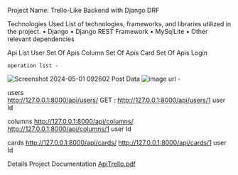 Project Name: Trello-Like Backend with Django DRF

Technologies Used
List of technologies, frameworks, and libraries utilized in the project.
•	Django
•	Django REST Framework
•	MySqlLite
•	Other relevant dependencies

Api List
   User Set Of Apis
   Column Set Of Apis
   Card Set Of Apis
   Login

    operation list -


   ![Screenshot 2024-05-01 092602](https://github.com/prithivirajthiru/Trello-Backend/assets/97617913/0ce367fd-9e33-453a-b624-80d652bd88b4)
Post Data
![image](https://github.com/prithivirajthiru/Trello-Backend/assets/97617913/9951f947-4d04-44f0-b6b7-bb96bc7aab49)
url - 




users  
http://127.0.0.1:8000/api/users/
GET : http://127.0.0.1:8000/api/users/1 user Id



columns
http://127.0.0.1:8000/api/columns/
http://127.0.0.1:8000/api/columns/1 user Id



cards
http://127.0.0.1:8000/api/cards/
http://127.0.0.1:8000/api/cards/1 user Id


Details Project Documentation
[ApiTrello.pdf](https://github.com/prithivirajthiru/Trello-Backend/files/15173812/ApiTrello.pdf)
